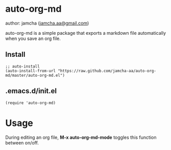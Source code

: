 # auto-org-md

author: jamcha (jamcha.aa@gmail.com)

auto-org-md is a simple package that exports a markdown file
automatically when you save an org file.

## Install

```emacs-lisp
;; auto-install
(auto-install-from-url "https://raw.github.com/jamcha-aa/auto-org-md/master/auto-org-md.el")
```

## .emacs.d/init.el

```emacs-lisp
(require 'auto-org-md)
```

# Usage

 During editing an org file, **M-x auto-org-md-mode** toggles this function between on/off.
 
